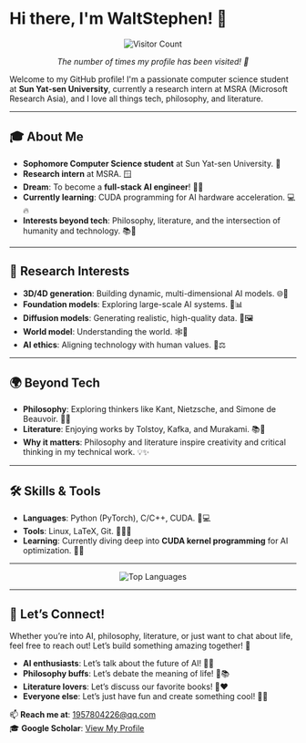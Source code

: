 # Hi there, I'm WaltStephen! 👋

<div align="center">
  <img src="https://profile-counter.glitch.me/waltstephen/count.svg" alt="Visitor Count" />  
  <p><em>The number of times my profile has been visited! 🎉</em></p>
</div>

Welcome to my GitHub profile! I'm a passionate computer science student at **Sun Yat-sen University**, currently a research intern at MSRA (Microsoft Research Asia), and I love all things tech, philosophy, and literature.

---

## 🎓 About Me  
- **Sophomore Computer Science student** at Sun Yat-sen University. 🏫
- **Research intern** at MSRA. 🪟
- **Dream**: To become a **full-stack AI engineer**! 🤖✨  
- **Currently learning**: CUDA programming for AI hardware acceleration. 💻🔥  
- **Interests beyond tech**: Philosophy, literature, and the intersection of humanity and technology. 📚🤔  

---

## 🔬 Research Interests  
- **3D/4D generation**: Building dynamic, multi-dimensional AI models. 🌐🧩  
- **Foundation models**: Exploring large-scale AI systems. 🤯📊  
- **Diffusion models**: Generating realistic, high-quality data. 🎨🖼️  
- **World model**: Understanding the world. 🕸️🧠  
- **AI ethics**: Aligning technology with human values. 🤝⚖️  

---

## 🌍 Beyond Tech  
- **Philosophy**: Exploring thinkers like Kant, Nietzsche, and Simone de Beauvoir. 📖🤓  
- **Literature**: Enjoying works by Tolstoy, Kafka, and Murakami. 📚🌌  
- **Why it matters**: Philosophy and literature inspire creativity and critical thinking in my technical work. 💡✨  

---

## 🛠️ Skills & Tools  
- **Languages**: Python (PyTorch), C/C++, CUDA. 🐍💻  
- **Tools**: Linux, LaTeX, Git. 🐧📄🔧  
- **Learning**: Currently diving deep into **CUDA kernel programming** for AI optimization. 🚀🔥  

---

<div align="center">
  <img src="https://github-readme-stats.vercel.app/api/top-langs/?username=waltstephen&layout=compact&theme=tokyonight" alt="Top Languages" />
</div>

---

## 🌟 Let’s Connect!  
Whether you’re into AI, philosophy, literature, or just want to chat about life, feel free to reach out! Let’s build something amazing together! 🚀  

- **AI enthusiasts**: Let’s talk about the future of AI! 🤖🚀  
- **Philosophy buffs**: Let’s debate the meaning of life! 🤔📚  
- **Literature lovers**: Let’s discuss our favorite books! 📖❤️  
- **Everyone else**: Let’s just have fun and create something cool! 🎉✨  

📫 **Reach me at**: [1957804226@qq.com](1957804226@qq.com)  
🎓 **Google Scholar**: [View My Profile](https://scholar.google.com/citations?hl=en&view_op=list_works&gmla=ANZ5fUN5IsllKPexdVRtKPRQVEkLxD3oaZfEJE-ujtZUax2EvBxK1H0adsQG3hzAoVOsREMUmcbS5ISR4Jrzpif0xEyc&user=9pTJT4EAAAAJ)
